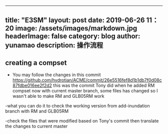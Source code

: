 
---
title: "E3SM"
layout: post
date: 2019-06-26 11：20
image: /assets/images/markdown.jpg
headerImage: false
category: blog
author: yunamao
description: 操作流程
---

## creating a compset
- You may follow the changes in this commit
https://github.com/hydrotian/ACME/commit/26e5516fef8d1b1db7f0d08c87fdbe016ee2f2d2 
this was the commit Tony did when he added RM compset
now with current master branch, some files has changed so I wasn't able to make RM and GLB05RM work

-what you can do it to check the working version from add-inundation branch with RM and GLB05RM

-check the files that were modified based on Tony's commit
then translate the changes to current master